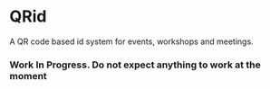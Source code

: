 # QRid
A QR code based id system for events, workshops and meetings.
### Work In Progress. Do not expect anything to work at the moment
